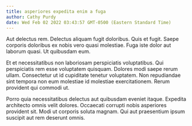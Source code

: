 ```yaml
---
title: asperiores expedita enim a fuga
author: Cathy Purdy
date: Wed Feb 02 2022 03:43:57 GMT-0500 (Eastern Standard Time)
---
```

Aut delectus rem. Delectus aliquam fugit doloribus. Quis et fugit. Saepe corporis doloribus ex nobis vero quasi molestiae. Fuga iste dolor aut laborum quasi. Ut quibusdam eum.

 Et et necessitatibus non laboriosam perspiciatis voluptatibus. Qui perspiciatis rem esse voluptatem quisquam. Dolores modi saepe rerum ullam. Consectetur ut id cupiditate tenetur voluptatem. Non repudiandae sint tempora non eum molestiae id molestiae exercitationem. Rerum provident qui commodi ut.

 Porro quia necessitatibus delectus aut quibusdam eveniet itaque. Expedita architecto omnis velit dolores. Occaecati corrupti nobis asperiores provident sit. Modi ut corporis soluta magnam. Qui aut praesentium ipsum suscipit aut rem deserunt omnis.